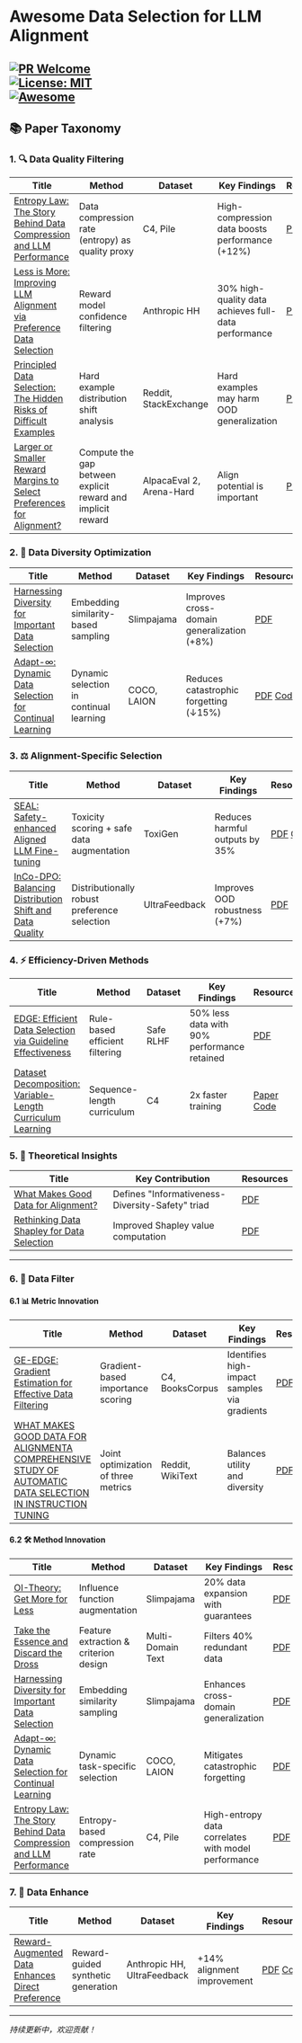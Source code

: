 # Awesome Data Selection for LLM Alignment  

[![PR Welcome](https://img.shields.io/badge/PRs-welcome-brightgreen)](https://github.com/yimutianyang/Awesome-Data-Selection-for-LLM-Alignment)  
[![License: MIT](https://img.shields.io/badge/License-MIT-yellow.svg)](LICENSE)  
[![Awesome](https://awesome.re/badge.svg)](https://awesome.re)  
---

## 📚 Paper Taxonomy  

### 1. 🔍 Data Quality Filtering  
| Title | Method | Dataset | Key Findings | Resources |  
|-------|--------|---------|--------------|-----------|  
| [Entropy Law: The Story Behind Data Compression and LLM Performance](https://arxiv.org/pdf/2407.06645) | Data compression rate (entropy) as quality proxy | C4, Pile | High-compression data boosts performance (+12%) | [PDF](https://arxiv.org/pdf/2407.06645) [Code](https://github.com/USTC-StarTeam/ZIP)|  
| [Less is More: Improving LLM Alignment via Preference Data Selection](https://arxiv.org/abs/2502.14560) | Reward model confidence filtering | Anthropic HH | 30% high-quality data achieves full-data performance | [PDF](https://arxiv.org/abs/2502.14560)|  
| [Principled Data Selection: The Hidden Risks of Difficult Examples](https://arxiv.org/abs/2502.09650) | Hard example distribution shift analysis | Reddit, StackExchange | Hard examples may harm OOD generalization | [PDF](https://arxiv.org/abs/2502.09650) [Code](https://github.com/glorgao/SelectiveDPO)|  
| [Larger or Smaller Reward Margins to Select Preferences for Alignment?](https://arxiv.org/abs/2503.01864)| Compute the gap between explicit reward and implicit reward | AlpacaEval 2, Arena-Hard | Align potential is important | [PDF](https://arxiv.org/pdf/2503.01864) [Code](https://github.com/Hesse73/Alignment-Potential-Metric)|  

### 2. 🌈 Data Diversity Optimization  
| Title | Method | Dataset | Key Findings | Resources |  
|-------|--------|---------|--------------|-----------|  
| [Harnessing Diversity for Important Data Selection](https://openreview.net/forum?id=bMC1t7eLRc) | Embedding similarity-based sampling | Slimpajama | Improves cross-domain generalization (+8%) | [PDF](https://openreview.net/forum?id=bMC1t7eLRc)|  
| [Adapt-∞: Dynamic Data Selection for Continual Learning](https://arxiv.org/pdf/2410.10636) | Dynamic selection in continual learning | COCO, LAION | Reduces catastrophic forgetting (↓15%) | [PDF](https://arxiv.org/pdf/2410.10636) [Code](https://github.com/adymaharana/adapt-inf) |  

### 3. ⚖️ Alignment-Specific Selection  
| Title | Method | Dataset | Key Findings | Resources |  
|-------|--------|---------|--------------|-----------|  
| [SEAL: Safety-enhanced Aligned LLM Fine-tuning](https://openreview.net/forum?id=VHguhvcoM5) | Toxicity scoring + safe data augmentation | ToxiGen | Reduces harmful outputs by 35% | [PDF](https://openreview.net/forum?id=VHguhvcoM5) [Code](https://github.com/hanshen95/SEAL) |  
| [InCo-DPO: Balancing Distribution Shift and Data Quality](https://arxiv.org/abs/2503.15880) | Distributionally robust preference selection | UltraFeedback | Improves OOD robustness (+7%) | [PDF](https://arxiv.org/abs/2503.15880) |  

### 4. ⚡ Efficiency-Driven Methods  
| Title | Method | Dataset | Key Findings | Resources |  
|-------|--------|---------|--------------|-----------|  
| [EDGE: Efficient Data Selection via Guideline Effectiveness](https://arxiv.org/abs/2502.12494) | Rule-based efficient filtering | Safe RLHF | 50% less data with 90% performance retained | [PDF](https://arxiv.org/abs/2502.12494) |  
| [Dataset Decomposition: Variable-Length Curriculum Learning](https://arxiv.org/abs/2405.13226) | Sequence-length curriculum | C4 | 2x faster training | [Paper](https://arxiv.org/abs/2405.13226) [Code](https://github.com/apple/ml-dataset-decomposition) |  

### 5. 📐 Theoretical Insights  
| Title | Key Contribution | Resources |  
|-------|------------------|-----------|  
| [What Makes Good Data for Alignment?](https://openreview.net/forum?id=BTKAeLqLMw) | Defines "Informativeness-Diversity-Safety" triad | [PDF](https://openreview.net/forum?id=BTKAeLqLMw) |  
| [Rethinking Data Shapley for Data Selection](https://proceedings.mlr.press/v235/wang24cg.html) | Improved Shapley value computation | [PDF](https://proceedings.mlr.press/v235/wang24cg.html) |  

---

### 6. 🧹 Data Filter  
#### 6.1 📊 **Metric Innovation**  
| Title | Method | Dataset | Key Findings | Resources |  
|-------|--------|---------|--------------|-----------|    
| [GE-EDGE: Gradient Estimation for Effective Data Filtering](https://arxiv.org/pdf/2502.12494) | Gradient-based importance scoring | C4, BooksCorpus | Identifies high-impact samples via gradients | [PDF](https://arxiv.org/pdf/2502.12494) |  
| [WHAT MAKES GOOD DATA FOR ALIGNMENTA COMPREHENSIVE STUDY OF AUTOMATIC DATA SELECTION IN INSTRUCTION TUNING](https://arxiv.org/pdf/2312.15685) | Joint optimization of three metrics | Reddit, WikiText | Balances utility and diversity | [PDF](https://arxiv.org/pdf/2312.15685) [Code](https://github.com/hkust-nlp/deita) |  

#### 6.2 🛠️ **Method Innovation**  
| Title | Method | Dataset | Key Findings | Resources |  
|-------|--------|---------|--------------|-----------|
| [OI-Theory: Get More for Less](https://arxiv.org/pdf/2405.02774) | Influence function augmentation | Slimpajama | 20% data expansion with guarantees | [PDF](https://arxiv.org/pdf/2405.02774) [Code](https://anonymous.4open.science/r/DV4LLM-D761/) |   
| [Take the Essence and Discard the Dross](https://openreview.net/forum?id=erqoeO6lFu) | Feature extraction & criterion design | Multi-Domain Text | Filters 40% redundant data | [PDF](https://openreview.net/pdf?id=erqoeO6lFu) |  
| [Harnessing Diversity for Important Data Selection](https://openreview.net/forum?id=bMC1t7eLRc) | Embedding similarity sampling | Slimpajama | Enhances cross-domain generalization | [PDF](https://openreview.net/forum?id=bMC1t7eLRc) |  
| [Adapt-∞: Dynamic Data Selection for Continual Learning](https://arxiv.org/pdf/2410.10636) | Dynamic task-specific selection | COCO, LAION | Mitigates catastrophic forgetting | [PDF](https://arxiv.org/pdf/2410.10636) [Code](https://github.com/adymaharana/adapt-inf) |
| [Entropy Law: The Story Behind Data Compression and LLM Performance](https://arxiv.org/pdf/2407.06645) | Entropy-based compression rate | C4, Pile | High-entropy data correlates with model performance | [PDF](https://arxiv.org/pdf/2407.06645) |  

### 7. 🚀 Data Enhance  
| Title | Method | Dataset | Key Findings | Resources |  
|-------|--------|---------|--------------|-----------|  
| [Reward-Augmented Data Enhances Direct Preference](https://openreview.net/forum?id=bpSD3IOgyS) | Reward-guided synthetic generation | Anthropic HH, UltraFeedback | +14% alignment improvement | [PDF](https://arxiv.org/pdf/2410.08067) [Code](https://github.com/shenao-zhang/reward-augmented-preference) |  
 


---  
*持续更新中，欢迎贡献！*  
